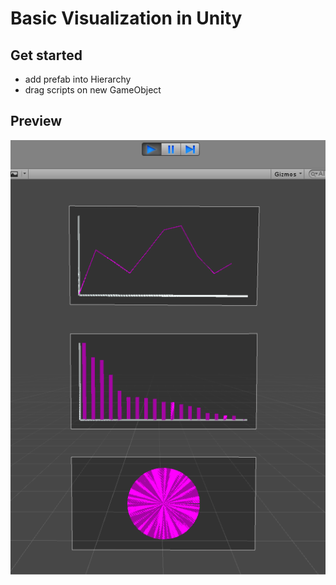 # Basic Visualization in Unity

## Get started

- add prefab into Hierarchy
- drag scripts on new GameObject

## Preview

![preview](./preview/preview.png)
